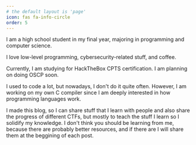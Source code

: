 ```yaml
---
# the default layout is 'page'
icon: fas fa-info-circle
order: 5
---
```


I am a high school student in my final year, majoring in programming and computer science.

I love low-level programming, cybersecurity-related stuff, and coffee. 

Currently, I am studying for HackTheBox CPTS certification. I am planning on doing OSCP soon.

I used to code a lot, but nowadays, I don't do it quite often. However, I am working on my own C compiler since I am deeply interested in how programming languages work.

I made this blog, so I can share stuff that I learn with people and also share the progress of different CTFs, but mostly to teach the stuff I learn so I solidify my knowledge. I don't think you should be learning from me, because there are probably better resources, and if there are I will share them at the beggining of each post.